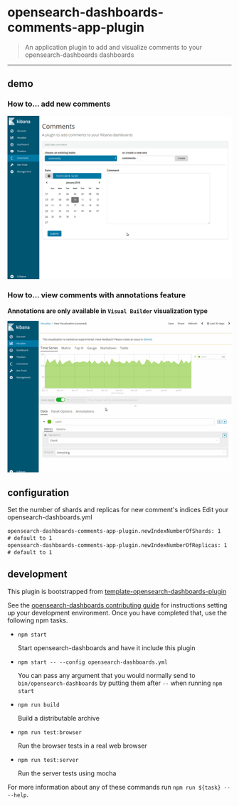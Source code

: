 # opensearch-dashboards-comments-app-plugin

> An application plugin to add and visualize comments to your opensearch-dashboards dashboards

---

## demo

### How to... add new comments

![add new comments](assets/add-new-comments.gif)

### How to... view comments with annotations feature

**Annotations are only available in `Visual Builder` visualization type**

![view comments](assets/view-comments.gif)

## configuration 


Set the number of shards and replicas for new comment's indices
Edit your opensearch-dashboards.yml
```
opensearch-dashboards-comments-app-plugin.newIndexNumberOfShards: 1   # default to 1
opensearch-dashboards-comments-app-plugin.newIndexNumberOfReplicas: 1 # default to 1
```


## development

This plugin is bootstrapped from [template-opensearch-dashboards-plugin](https://github.com/elastic/template-opensearch-dashboards-plugin)

See the [opensearch-dashboards contributing guide](https://github.com/elastic/opensearch-dashboards/blob/master/CONTRIBUTING.md) for instructions setting up your development environment. Once you have completed that, use the following npm tasks.

  - `npm start`

    Start opensearch-dashboards and have it include this plugin

  - `npm start -- --config opensearch-dashboards.yml`

    You can pass any argument that you would normally send to `bin/opensearch-dashboards` by putting them after `--` when running `npm start`

  - `npm run build`

    Build a distributable archive

  - `npm run test:browser`

    Run the browser tests in a real web browser

  - `npm run test:server`

    Run the server tests using mocha

For more information about any of these commands run `npm run ${task} -- --help`.
